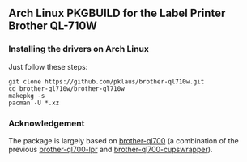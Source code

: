 ## Arch Linux PKGBUILD for the Label Printer Brother QL-710W

### Installing the drivers on Arch Linux

Just follow these steps:

    git clone https://github.com/pklaus/brother-ql710w.git
    cd brother-ql710w/brother-ql710w
    makepkg -s
    pacman -U *.xz

### Acknowledgement

The package is largely based on [brother-ql700][] (a combination
of the previous [brother-ql700-lpr][] and [brother-ql700-cupswrapper][]).


[brother-ql700]: https://aur.archlinux.org/packages/brother-ql700
[brother-ql700-lpr]: https://aur.archlinux.org/packages/brother-ql700-lpr
[brother-ql700-cupswrapper]: https://aur.archlinux.org/packages/brother-ql700-cupswrapper/

